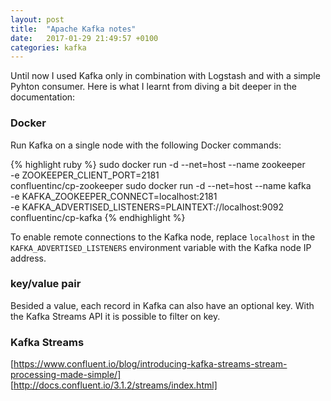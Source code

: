 ```yaml
---
layout: post
title:  "Apache Kafka notes"
date:   2017-01-29 21:49:57 +0100
categories: kafka
---
```

Until now I used Kafka only in combination with Logstash and with a simple Pyhton consumer. Here is what I learnt from diving a bit deeper in the documentation:

### Docker
Run Kafka on a single node with the following Docker commands:

{% highlight ruby %}
sudo docker run -d --net=host --name zookeeper \
	-e ZOOKEEPER_CLIENT_PORT=2181 \
	confluentinc/cp-zookeeper
sudo docker run -d --net=host --name kafka \
	-e KAFKA_ZOOKEEPER_CONNECT=localhost:2181 \
	-e KAFKA_ADVERTISED_LISTENERS=PLAINTEXT://localhost:9092 \
	confluentinc/cp-kafka
{% endhighlight %}

To enable remote connections to the Kafka node, replace `localhost` in the `KAFKA_ADVERTISED_LISTENERS` environment variable with the Kafka node IP address.

### key/value pair
Besided a value, each record in Kafka can also have an optional key. With the Kafka Streams API it is possible to filter on key.

### Kafka Streams
[https://www.confluent.io/blog/introducing-kafka-streams-stream-processing-made-simple/]
[http://docs.confluent.io/3.1.2/streams/index.html]

